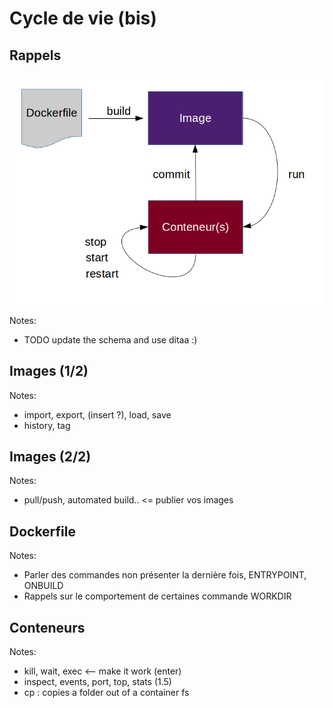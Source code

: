 # Cycle de vie (bis)



## Rappels

![](resources/images/decouverte-conteneur-workflow.png)

Notes:
- TODO update the schema and use ditaa :)



## Images (1/2)

Notes:
- import, export, (insert ?), load, save
- history, tag


## Images (2/2)

Notes:
- pull/push, automated build.. <= publier vos images



## Dockerfile

Notes:
- Parler des commandes non présenter la dernière fois, ENTRYPOINT,
  ONBUILD
- Rappels sur le comportement de certaines commande WORKDIR



## Conteneurs

Notes:
- kill, wait, exec <-- make it work (enter)
- inspect, events, port, top, stats (1.5)
- cp : copies a folder out of a container fs
